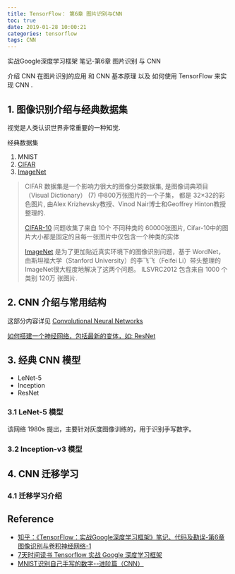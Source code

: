```yaml
---
title: TensorFlow： 第6章 图片识别与CNN
toc: true
date: 2019-01-28 10:00:21
categories: tensorflow
tags: CNN
---
```


实战Google深度学习框架 笔记-第6章 图片识别 与 CNN

介绍 CNN 在图片识别的应用 和 CNN 基本原理 以及 如何使用 TensorFlow 来实现 CNN .

<!-- more -->

## 1. 图像识别介绍与经典数据集

视觉是人类认识世界非常重要的一种知觉.

经典数据集 

1. MNIST
2. [CIFAR][d2]
3. [ImageNet][d3]

> CIFAR 数据集是一个影响力很大的图像分类数据集, 是图像词典项目（Visual Dictionary） (7) 中800万张图片的一个子集， 都是 32×32的彩色图片, 由Alex Krizhevsky教授、Vinod Nair博士和Geoffrey Hinton教授整理的.
> 
> [CIFAR-10][d2] 问题收集了来自 10个 不同种类的 60000张图片, Cifar-10中的图片大小都是固定的且每一张图片中仅包含一个种类的实体 
> 
> [ImageNet][d3] 是为了更加贴近真实环境下的图像识别问题，基于 WordNet， 由斯坦福大学（Stanford University）的李飞飞（Feifei Li）带头整理的ImageNet很大程度地解决了这两个问题。 ILSVRC2012 包含来自 1000 个类别 120万 张图片.

[d2]: https://www.cs.toronto.edu/~kriz/cifar.html
[d3]: http://www.image-net.org/challenges/LSVRC/

## 2. CNN 介绍与常用结构

这部分内容详见 [Convolutional Neural Networks](/deeplearning/#4-Convolutional-Neural-Networks)

[如何搭建一个神经网络，包括最新的变体，如: ResNet](/2018/08/24/deeplearning/Convolutional-Neural-Networks-week2/)

## 3. 经典 CNN 模型

- LeNet-5
- Inception
- ResNet

### 3.1 LeNet-5 模型

该网络 1980s 提出，主要针对灰度图像训练的，用于识别手写数字。

### 3.2 Inception-v3 模型

## 4. CNN 迁移学习

### 4.1 迁移学习介绍

## Reference

- [知乎：《TensorFlow：实战Google深度学习框架》笔记、代码及勘误-第6章 图像识别与卷积神经网络-1][1]
- [7天时间读书 Tensorflow 实战 Google 深度学习框架][2]
- [MNIST识别自己手写的数字--进阶篇（CNN）][3]


[img1]: /images/tensorflow/tf-google-6-1.jpg

[1]: https://zhuanlan.zhihu.com/p/31534286
[2]: http://b.7dtime.com/B076DGNXP1/11/0.html
[3]: https://blog.csdn.net/u011389706/article/details/81455750
